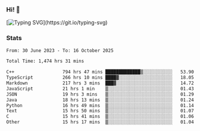### Hi!  👋

[![Typing SVG](https://readme-typing-svg.herokuapp.com?font=Fira+Code&pause=1000&width=435&lines=Hello!+I'm+Texiwustion.)](https://git.io/typing-svg)

### Stats

<!--START_SECTION:waka-->

```txt
From: 30 June 2023 - To: 16 October 2025

Total Time: 1,474 hrs 31 mins

C++                  794 hrs 47 mins █████████████▒░░░░░░░░░░░   53.90 %
TypeScript           266 hrs 10 mins ████▓░░░░░░░░░░░░░░░░░░░░   18.05 %
Markdown             217 hrs 3 mins  ███▓░░░░░░░░░░░░░░░░░░░░░   14.72 %
JavaScript           21 hrs 1 min    ▒░░░░░░░░░░░░░░░░░░░░░░░░   01.43 %
JSON                 19 hrs 3 mins   ▒░░░░░░░░░░░░░░░░░░░░░░░░   01.29 %
Java                 18 hrs 13 mins  ▒░░░░░░░░░░░░░░░░░░░░░░░░   01.24 %
Python               16 hrs 49 mins  ▒░░░░░░░░░░░░░░░░░░░░░░░░   01.14 %
Text                 15 hrs 50 mins  ▒░░░░░░░░░░░░░░░░░░░░░░░░   01.07 %
C                    15 hrs 41 mins  ▒░░░░░░░░░░░░░░░░░░░░░░░░   01.06 %
Other                15 hrs 17 mins  ▒░░░░░░░░░░░░░░░░░░░░░░░░   01.04 %
```

<!--END_SECTION:waka-->
